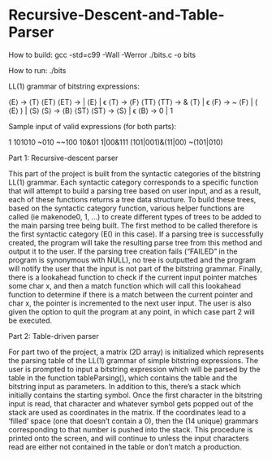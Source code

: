 # Recursive-Descent-and-Table-Parser

How to build:
gcc -std=c99 -Wall -Werror ./bits.c -o bits

How to run:
./bits



LL(1) grammar of bitstring expressions:

⟨E⟩ → ⟨T⟩ ⟨ET⟩
⟨ET⟩ → | ⟨E⟩ | ϵ
⟨T⟩ → ⟨F⟩ ⟨TT⟩
⟨TT⟩ → & ⟨T⟩ | ϵ
⟨F⟩ → ~ ⟨F⟩ | ( ⟨E⟩ ) | ⟨S⟩
⟨S⟩ → ⟨B⟩ ⟨ST⟩
⟨ST⟩ → ⟨S⟩ | ϵ
⟨B⟩ → 0 | 1

Sample input of valid expressions (for both parts):

1
101010
~010
~~100
10&01
1|00&111
(101|001)&(11|00)
~(101|010)



Part 1: Recursive-descent parser

This part of the project is built from the syntactic categories of the bitstring LL(1) grammar. Each syntactic category corresponds to a specific function that will attempt to build a parsing tree based on user input, and as a result, each of these functions returns a tree data structure. To build these trees, based on the syntactic category function, various helper functions are called (ie makenode0, 1, …) to create different types of trees to be added to the main parsing tree being built. The first method to be called therefore is the first syntactic category (E() in this case). If a parsing tree is successfully created, the program will take the resulting parse tree from this method and output it to the user. If the parsing tree creation fails (“FAILED” in the program is synonymous with NULL), no tree is outputted and the program will notify the user that the input is not part of the bitstring grammar. Finally, there is a lookahead function to check if the current input pointer matches some char x, and then a match function which will call this lookahead function to determine if there is a match between the current pointer and char x, the pointer is incremented to the next user input. The user is also given the option to quit the program at any point, in which case part 2 will be executed.

Part 2: Table-driven parser

For part two of the project, a matrix (2D array) is initialized which represents the parsing table of the LL(1) grammar of simple bitstring expressions. The user is prompted to input a bitstring expression which will be parsed by the table in the function tableParsing(), which contains the table and the bitstring input as parameters. In addition to this, there’s a stack which initially contains the starting symbol. Once the first character in the bitstring input is read, that character and whatever symbol gets popped out of the stack are used as coordinates in the matrix. If the coordinates lead to a ‘filled’ space (one that doesn’t contain a 0), then the (14 unique) grammars corresponding to that number is pushed into the stack. This procedure is printed onto the screen, and will continue to unless the input characters read are either not contained in the table or don’t match a production. 
